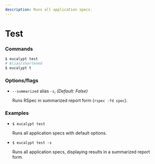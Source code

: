 ```yaml
---
description: Runs all application specs.
---
```


# Test

### Commands

```bash
$ eucalypt test
# Alias/shortened
$ eucalypt t
```

### Options/flags

* `--summarized` alias `-s`, _\(Default: False\)_

  Runs RSpec in summarized report form \(`rspec -fd spec`\).

### Examples

* `$ eucalypt test`

  Runs all application specs with default options.

* `$ eucalypt test -s`

  Runs all application specs, displaying results in a summarized report form.

